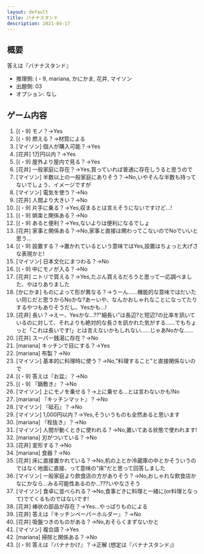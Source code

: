 ```yaml
---
layout: default
title: バナナスタンド
description: 2021-04-17
---
```


## 概要

答えは『バナナスタンド』

- 推理側: (・9, mariana, かにかま, 花井, マイソン
- 出題側: 03
- オプション: なし

## ゲーム内容

1. \[(・9\] モノ？→Yes
2. \[(・9\] 燃える？→材質による
3. \[マイソン\] 個人が購入可能？→Yes
4. \[花井\] 1万円以内？→Yes
5. \[(・9\] 屋外より屋内で見る？→Yes
6. \[花井\] 一般家庭に存在？→Yes,買っていれば普通に存在しうると思うので
7. \[マイソン\] 半数以上の一般家庭にありそう？→No,いやそんな半数も持ってないでしょう、イメージですが
8. \[マイソン\] 電気を使う？→No
9. \[花井\] 人間より大きい？→No
10. \[(・9\] 片手に乗る？→Yes,収まるとは言えそうにないですけど…!
11. \[(・9\] 娯楽と関係ある？→No
12. \[(・9\] あると便利？→Yes,ないよりは便利になるでしょ
13. \[花井\] 家事と関係ある？→No,家事と直接は関わってこないのでNoでいいと思う…
14. \[(・9\] 設置する？→置かれているという意味ではYes,設置はちょっと大げさな表現かと!
15. \[マイソン\] 日本文化にまつわる？→No
16. \[(・9\] 中にモノが入る？→No
17. \[花井\] ニトリで買える？→Yes,たぶん買えるだろうと思って一応調べました、やはりありました
18. \[かにかま\] ものによって形が異なる？→うーん……機能的な意味ではだいたい同じだと思うからNoかな?あーいや、なんかおしゃれなことになってたりするやつもありそうだし、Yesかも…!
19. \[花井\] 長い？→えー、Yesかな…??"細長い"は長辺?と短辺?の比率を訊いているのに対して、それよりも絶対的な長さを訊かれた気がする……でもちょっと「これは長いです!」とは言えないかもしれない……じゃあNoかな……
20. \[花井\] スーパー銭湯に存在？→No
21. \[mariana\] キッチンで目にする？→Yes
22. \[mariana\] 布製？→No
23. \[マイソン\] 基本的に料理時に使う？→No,"料理すること"と直接関係ないので
24. \[(・9\] 答えは『お盆』？→No
25. \[(・9\] 『鍋敷き』？→No
26. \[マイソン\] 上にモノを乗せる？→上に乗せる…とは言わないかも!No
27. \[mariana\] 『キッチンマット』？→No
28. \[マイソン\] 『砥石』？→No
29. \[マイソン\] 1,000円以内？→Yes,そういうものも全然あると思います
30. \[mariana\] 『栓抜き』？→No
31. \[マイソン\] 人間が動くときに使われる？→No,置いてある状態で使われます!
32. \[mariana\] 刃がついている？→No
33. \[花井\] 変形する？→No
34. \[mariana\] 食器？→No
35. \[花井\] 床に直接置かれている？→No,机の上とか冷蔵庫の中とかそういうのではなく地面に直接、って意味の"床"だと思って回答しました
36. \[マイソン\] 一般家庭より飲食店の方がありそう？→No,おしゃれな飲食店かなにかなら…みる可能性あるのか…???いやなさそう
37. \[マイソン\] 食卓に並べられる？→No,食事どきに料理と一緒に(or料理となって)でてくるものではないです!
38. \[花井\] 棒状の部品が存在？→Yes…やっぱりものによる
39. \[花井\] 答えは『キッチンペーパーホルダー』？→No
40. \[花井\] 吸盤つきのものがある？→No,おそらくまずないかと
41. \[マイソン\] 複合語？→Yes
42. \[mariana\] 掃除と関係ある？→No
43. \[(・9\] 答えは『バナナかけ』？→正解 (想定は『バナナスタンド』)
